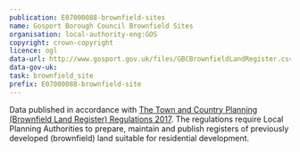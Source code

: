 ```yaml
---
publication: E07000088-brownfield-sites
name: Gosport Borough Council Brownfield Sites
organisation: local-authority-eng:GOS
copyright: crown-copyright
licence: ogl
data-url: http://www.gosport.gov.uk/files/GBCBrownfieldLandRegister.csv
data-gov-uk: 
task: brownfield_site
prefix: E07000088-brownfield-site
---
```


Data published in accordance with [The Town and Country Planning (Brownfield Land Register) Regulations 2017](http://www.legislation.gov.uk/uksi/2017/403/contents/made).
The regulations require Local Planning Authorities to prepare, maintain and publish registers of previously developed (brownfield) land suitable for residential development.

